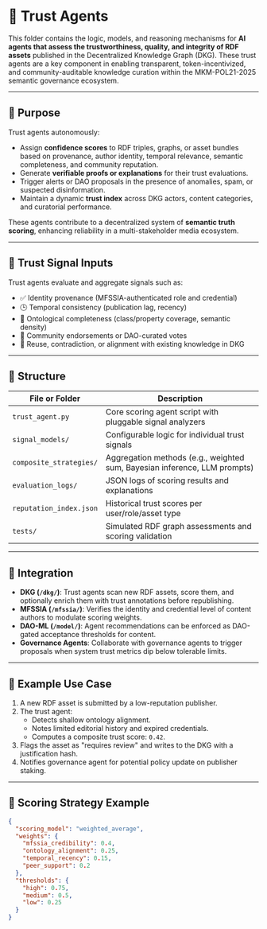 # 🔎 Trust Agents

This folder contains the logic, models, and reasoning mechanisms for **AI agents that assess the trustworthiness, quality, and integrity of RDF assets** published in the Decentralized Knowledge Graph (DKG). These trust agents are a key component in enabling transparent, token-incentivized, and community-auditable knowledge curation within the MKM-POL21-2025 semantic governance ecosystem.

---

## 🎯 Purpose

Trust agents autonomously:

- Assign **confidence scores** to RDF triples, graphs, or asset bundles based on provenance, author identity, temporal relevance, semantic completeness, and community reputation.
- Generate **verifiable proofs or explanations** for their trust evaluations.
- Trigger alerts or DAO proposals in the presence of anomalies, spam, or suspected disinformation.
- Maintain a dynamic **trust index** across DKG actors, content categories, and curatorial performance.

These agents contribute to a decentralized system of **semantic truth scoring**, enhancing reliability in a multi-stakeholder media ecosystem.

---

## 🔐 Trust Signal Inputs

Trust agents evaluate and aggregate signals such as:

- ✅ Identity provenance (MFSSIA-authenticated role and credential)
- 🕒 Temporal consistency (publication lag, recency)
- 🧠 Ontological completeness (class/property coverage, semantic density)
- 🤝 Community endorsements or DAO-curated votes
- 🔁 Reuse, contradiction, or alignment with existing knowledge in DKG

---

## 📁 Structure

| File or Folder              | Description                                                               |
|-----------------------------|---------------------------------------------------------------------------|
| `trust_agent.py`            | Core scoring agent script with pluggable signal analyzers                 |
| `signal_models/`            | Configurable logic for individual trust signals                           |
| `composite_strategies/`     | Aggregation methods (e.g., weighted sum, Bayesian inference, LLM prompts) |
| `evaluation_logs/`          | JSON logs of scoring results and explanations                             |
| `reputation_index.json`     | Historical trust scores per user/role/asset type                          |
| `tests/`                    | Simulated RDF graph assessments and scoring validation                    |

---

## 🔗 Integration

- **DKG (`/dkg/`)**: Trust agents scan new RDF assets, score them, and optionally enrich them with trust annotations before republishing.
- **MFSSIA (`/mfssia/`)**: Verifies the identity and credential level of content authors to modulate scoring weights.
- **DAO-ML (`/model/`)**: Agent recommendations can be enforced as DAO-gated acceptance thresholds for content.
- **Governance Agents**: Collaborate with governance agents to trigger proposals when system trust metrics dip below tolerable limits.

---

## 🧪 Example Use Case

1. A new RDF asset is submitted by a low-reputation publisher.
2. The trust agent:
   - Detects shallow ontology alignment.
   - Notes limited editorial history and expired credentials.
   - Computes a composite trust score: `0.42`.
3. Flags the asset as "requires review" and writes to the DKG with a justification hash.
4. Notifies governance agent for potential policy update on publisher staking.

---

## 🧠 Scoring Strategy Example

```json
{
  "scoring_model": "weighted_average",
  "weights": {
    "mfssia_credibility": 0.4,
    "ontology_alignment": 0.25,
    "temporal_recency": 0.15,
    "peer_support": 0.2
  },
  "thresholds": {
    "high": 0.75,
    "medium": 0.5,
    "low": 0.25
  }
}

